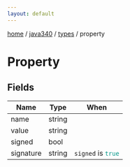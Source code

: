 ```yaml
---
layout: default
---
```


[home](/)  /  [java340](/protocol/java340)  /  [types](/protocol/java340/types)  /  property

# Property

## Fields

Name | Type | When
---|---|:---:
name | string | 
value | string | 
signed | bool | 
signature | string | <code>signed</code> is <code><span style="color:#009688">true</span></code>
